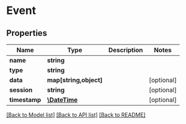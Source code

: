 # Event

## Properties
Name | Type | Description | Notes
------------ | ------------- | ------------- | -------------
**name** | **string** |  | 
**type** | **string** |  | 
**data** | **map[string,object]** |  | [optional] 
**session** | **string** |  | [optional] 
**timestamp** | [**\DateTime**](\DateTime.md) |  | [optional] 

[[Back to Model list]](../../README.md#documentation-for-models) [[Back to API list]](../../README.md#documentation-for-api-endpoints) [[Back to README]](../../README.md)

